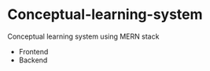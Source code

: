 # Conceptual-learning-system
Conceptual learning system using MERN stack
<ul>
  <li>Frontend</li>
  <li>Backend</li>
</ul>

